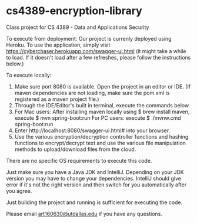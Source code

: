 # cs4389-encryption-library
Class project for CS 4389 - Data and Applications Security

To execute from deployment:
Our project is currenly deployed using Heroku. To use the application, simply visit https://cyberchaser.herokuapp.com/swagger-ui.html (it might take a while to load. If it doesn't load after a few refreshes, please follow the instructions below.)

To execute locally:
1. Make sure port 8080 is available. Open the project in an editor or IDE. (If maven dependencies are not loading, make sure the pom.xml is registered as a maven project file.)
2. Through the IDE/Editor's built in terminal, execute the commands below.
3. For Mac users: After installing maven locally using $ brew install maven, execute
  $ mvn spring-boot:run
   For PC users: execute
  $ ./mvnw.cmd spring-boot:run
4. Enter http://localhost:8080/swagger-ui.html# into your browser.
5. Use the various encryption/decryption controller functions and hashing functions to encrypt/decrypt text and use the various file manipulation methods to upload/download files from the cloud.

There are no specific OS requirements to execute this code.

Just make sure you have a Java JDK and IntelliJ. Depending on your JDK version you may have to change your dependencies. IntelliJ should give error if it's not the right version and then switch for you automatically after you agree.

Just building the project and running is sufficient for executing the code.

Please email art160630@utdallas.edu if you have any questions.
